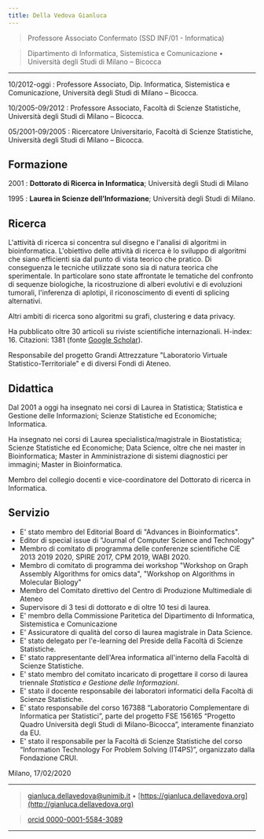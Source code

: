 ```yaml
---
title: Della Vedova Gianluca
---
```



>  Professore Associato Confermato (SSD INF/01 - Informatica)

>  Dipartimento di Informatica, Sistemistica e Comunicazione  • Università degli
>  Studi di Milano – Bicocca

----

10/2012-oggi
:     Professore Associato, Dip. Informatica, Sistemistica e Comunicazione,
      Università degli Studi di Milano – Bicocca.

10/2005-09/2012
:     Professore Associato, Facoltà di Scienze Statistiche, Università degli Studi di
      Milano – Bicocca.

05/2001-09/2005
:    Ricercatore Universitario, Facoltà di Scienze Statistiche, Università degli Studi di
     Milano – Bicocca.

Formazione
---------

2001
:   **Dottorato di Ricerca in Informatica**; Università degli Studi di Milano

1995
:   **Laurea in Scienze dell’Informazione**; Università degli Studi di Milano.


Ricerca
---------------------

L'attività di ricerca si concentra sul disegno e l'analisi di algoritmi in bioinformatica.
L'obiettivo delle attività di ricerca è lo sviluppo di algoritmi che siano efficienti sia
dal punto di vista teorico che pratico. Di conseguenza le tecniche utilizzate sono sia di
natura teorica che sperimentale.
In particolare sono state affrontate le tematiche del confronto di sequenze biologiche, la
ricostruzione di alberi evolutivi e di evoluzioni tumorali, l'inferenza di aplotipi, il riconoscimento di eventi di
splicing alternativi.

Altri ambiti di ricerca sono algoritmi su grafi, clustering e data privacy.

Ha pubblicato oltre 30 articoli su riviste scientifiche internazionali.
H-index: 16. Citazioni: 1381 (fonte [Google Scholar](https://scholar.google.com/citations?user=0gaIFokAAAAJ&hl=en&oi=ao)). 

Responsabile del progetto Grandi Attrezzature "Laboratorio Virtuale
Statistico-Territoriale" e di diversi Fondi di Ateneo.

Didattica
---------------------

Dal 2001 a oggi ha insegnato nei corsi di Laurea in Statistica; Statistica e Gestione
delle Informazioni; Scienze Statistiche ed Economiche; Informatica.

Ha insegnato nei corsi di Laurea specialistica/magistrale in Biostatistica; Scienze
Statistiche ed Economiche; Data Science, oltre che nei master in Bioinformatica; Master in
Amministrazione di sistemi diagnostici per immagini; Master in Bioinformatica.

Membro del collegio docenti e vice-coordinatore del Dottorato di ricerca in
Informatica. 


Servizio
--------

*  E' stato membro del Editorial Board di "Advances in Bioinformatics".
*  Editor di special issue di "Journal of Computer Science and Technology"
*  Membro di comitato di programma delle conferenze scientifiche CiE 2013 2019 2020,
   SPIRE 2017, CPM 2019, WABI 2020.
*  Membro di comitato di programma dei workshop "Workshop on Graph Assembly Algorithms for
   omics data", "Workshop on Algorithms in Molecular Biology"
*  Membro del Comitato direttivo del Centro di Produzione Multimediale di Ateneo
*  Supervisore di 3 tesi di dottorato e di oltre 10 tesi di laurea.
*  E' membro della Commissione Paritetica del Dipartimento di Informatica,
   Sistemistica e Comunicazione
*  E' Assicuratore di qualità del corso di laurea magistrale in Data Science.
*  E' stato delegato per l'e-learning del Preside della Facoltà di Scienze
   Statistiche.
*  E'  stato rappresentante dell'Area informatica all'interno della Facoltà di Scienze
   Statistiche.
*  E'  stato membro del comitato incaricato di progettare il corso di laurea
   triennale *Statistica e Gestione delle Informazioni*.
*  E'  stato il docente responsabile dei laboratori informatici  della Facoltà di Scienze
   Statistiche. 
*  E'  stato responsabile del corso 167388 “Laboratorio Complementare di
Informatica per Statistici”, parte del progetto FSE 156165 “Progetto Quadro
Università degli Studi di Milano-Bicocca”, interamente finanziato da EU.
*  E'  stato il responsabile per la Facoltà di Scienze  Statistiche del corso  “Information Technology For
Problem Solving (IT4PS)”, organizzato dalla Fondazione CRUI.


Milano, 17/02/2020

----

> <gianluca.dellavedova@unimib.it> • [https://gianluca.dellavedova.org](http://gianluca.dellavedova.org)

> [orcid 0000-0001-5584-3089](https://orcid.org/0000-0001-5584-3089)

----
